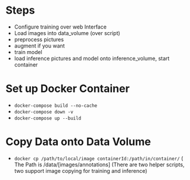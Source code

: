 # Steps
* Configure training over web Interface
* Load images into data_volume (over script)
* preprocess pictures
* augment if you want
* train model
* load inference pictures and model onto inference_volume, start container 


# Set up Docker Container
* `docker-compose build --no-cache`
* `docker-compose down -v`
* `docker-compose up --build`

# Copy Data onto Data Volume
* `docker cp /path/to/local/image containerId:/path/in/container/` (
 The Path is /data/[images/annotations] (There are two helper scripts, two support image copying for training and inference)